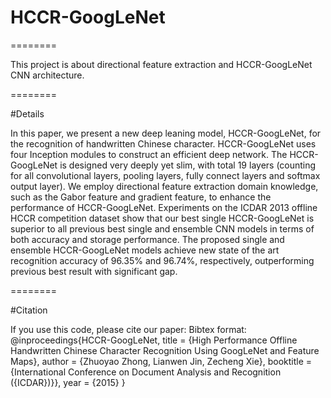 # HCCR-GoogLeNet

========

This project is about directional feature extraction and HCCR-GoogLeNet CNN architecture.

========

#Details

In this paper, we present a new deep leaning model, HCCR-GoogLeNet, for the recognition of handwritten Chinese character. HCCR-GoogLeNet uses four Inception modules to construct an efficient deep network. The HCCR-GoogLeNet is designed very deeply yet slim, with total 19 layers (counting for all convolutional layers, pooling layers, fully connect layers and softmax output layer). We employ directional feature extraction domain knowledge, such as the Gabor feature and gradient feature, to enhance the performance of HCCR-GoogLeNet. Experiments on the ICDAR 2013 offline HCCR competition dataset show that our best single HCCR-GoogLeNet is superior to all previous best single and ensemble CNN models in terms of both accuracy and storage performance. The proposed single and ensemble HCCR-GoogLeNet models achieve new state of the art recognition accuracy of 96.35% and 96.74%, respectively, outperforming previous best result with significant gap.

========

#Citation 

If you use this code, please cite our paper: 
Bibtex format: 
@inproceedings{HCCR-GoogLeNet, 
		title = {High Performance Offline Handwritten Chinese Character Recognition Using GoogLeNet and Feature Maps}, 
		author = {Zhuoyao Zhong, Lianwen Jin, Zecheng Xie}, 
		booktitle = {International Conference on Document Analysis and Recognition ({ICDAR})}}, 
		year = {2015} 
}
